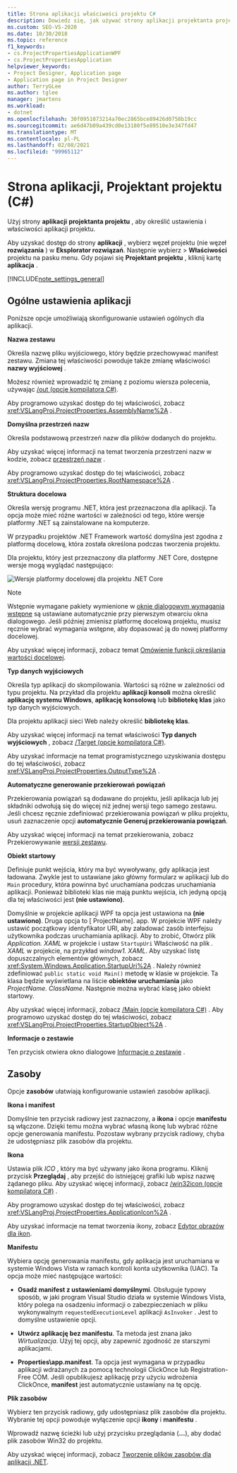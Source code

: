 ```yaml
---
title: Strona aplikacji właściwości projektu C#
description: Dowiedz się, jak używać strony aplikacji projektanta projektu C#, aby określić ustawienia aplikacji i właściwości projektu.
ms.custom: SEO-VS-2020
ms.date: 10/30/2018
ms.topic: reference
f1_keywords:
- cs.ProjectPropertiesApplicationWPF
- cs.ProjectPropertiesApplication
helpviewer_keywords:
- Project Designer, Application page
- Application page in Project Designer
author: TerryGLee
ms.author: tglee
manager: jmartens
ms.workload:
- dotnet
ms.openlocfilehash: 30f0951073214a70ec2865bce89426d0758b19cc
ms.sourcegitcommit: ae6d47b09a439cd0e13180f5e89510e3e347fd47
ms.translationtype: MT
ms.contentlocale: pl-PL
ms.lasthandoff: 02/08/2021
ms.locfileid: "99965112"
---
```

# <a name="application-page-project-designer-c"></a>Strona aplikacji, Projektant projektu (C#)

Użyj strony **aplikacji** **projektanta projektu** , aby określić ustawienia i właściwości aplikacji projektu.

Aby uzyskać dostęp do strony **aplikacji** , wybierz węzeł projektu (nie węzeł **rozwiązania** ) w **Eksplorator rozwiązań**. Następnie wybierz   >  **Właściwości** projektu na pasku menu. Gdy pojawi się **Projektant projektu** , kliknij kartę **aplikacja** .

[!INCLUDE[note_settings_general](../../data-tools/includes/note_settings_general_md.md)]

## <a name="general-application-settings"></a>Ogólne ustawienia aplikacji

Poniższe opcje umożliwiają skonfigurowanie ustawień ogólnych dla aplikacji.

**Nazwa zestawu**

Określa nazwę pliku wyjściowego, który będzie przechowywać manifest zestawu. Zmiana tej właściwości powoduje także zmianę właściwości **nazwy wyjściowej** .

Możesz również wprowadzić tę zmianę z poziomu wiersza polecenia, używając [/out (opcje kompilatora C#)](/dotnet/csharp/language-reference/compiler-options/out-compiler-option).

Aby programowo uzyskać dostęp do tej właściwości, zobacz <xref:VSLangProj.ProjectProperties.AssemblyName%2A> .

**Domyślna przestrzeń nazw**

Określa podstawową przestrzeń nazw dla plików dodanych do projektu.

Aby uzyskać więcej informacji na temat tworzenia przestrzeni nazw w kodzie, zobacz [przestrzeń nazw](/dotnet/csharp/language-reference/keywords/namespace) .

Aby programowo uzyskać dostęp do tej właściwości, zobacz <xref:VSLangProj.ProjectProperties.RootNamespace%2A> .

**Struktura docelowa**

Określa wersję programu .NET, która jest przeznaczona dla aplikacji. Ta opcja może mieć różne wartości w zależności od tego, które wersje platformy .NET są zainstalowane na komputerze.

W przypadku projektów .NET Framework wartość domyślna jest zgodna z platformą docelową, która została określona podczas tworzenia projektu.

Dla projektu, który jest przeznaczony dla platformy .NET Core, dostępne wersje mogą wyglądać następująco:

![Wersje platformy docelowej dla projektu .NET Core](../media/application-target-framework.png)

> [!NOTE]
> Wstępnie wymagane pakiety wymienione w [oknie dialogowym wymagania wstępne](../../ide/reference/prerequisites-dialog-box.md) są ustawiane automatycznie przy pierwszym otwarciu okna dialogowego. Jeśli później zmienisz platformę docelową projektu, musisz ręcznie wybrać wymagania wstępne, aby dopasować ją do nowej platformy docelowej.

Aby uzyskać więcej informacji, zobacz temat [Omówienie funkcji określania wartości docelowej](../../ide/visual-studio-multi-targeting-overview.md).

**Typ danych wyjściowych**

Określa typ aplikacji do skompilowania. Wartości są różne w zależności od typu projektu. Na przykład dla projektu **aplikacji konsoli** można określić **aplikację systemu Windows**, **aplikację konsolową** lub **bibliotekę klas** jako typ danych wyjściowych.

Dla projektu aplikacji sieci Web należy określić **bibliotekę klas**.

Aby uzyskać więcej informacji na temat właściwości **Typ danych wyjściowych** , zobacz [/Target (opcje kompilatora C#)](/dotnet/csharp/language-reference/compiler-options/target-compiler-option).

Aby uzyskać informacje na temat programistycznego uzyskiwania dostępu do tej właściwości, zobacz <xref:VSLangProj.ProjectProperties.OutputType%2A> .

**Automatyczne generowanie przekierowań powiązań**

Przekierowania powiązań są dodawane do projektu, jeśli aplikacja lub jej składniki odwołują się do więcej niż jednej wersji tego samego zestawu. Jeśli chcesz ręcznie zdefiniować przekierowania powiązań w pliku projektu, usuń zaznaczenie opcji **automatycznie Generuj przekierowania powiązań**.

Aby uzyskać więcej informacji na temat przekierowania, zobacz Przekierowywanie [wersji zestawu](/dotnet/framework/configure-apps/redirect-assembly-versions).

**Obiekt startowy**

Definiuje punkt wejścia, który ma być wywoływany, gdy aplikacja jest ładowana. Zwykle jest to ustawiane jako główny formularz w aplikacji lub do `Main` procedury, która powinna być uruchamiana podczas uruchamiania aplikacji. Ponieważ biblioteki klas nie mają punktu wejścia, ich jedyną opcją dla tej właściwości jest **(nie ustawiono)**.

Domyślnie w projekcie aplikacji WPF ta opcja jest ustawiona na **(nie ustawiono)**. Druga opcja to \[ ProjectName]. app. W projekcie WPF należy ustawić początkowy identyfikator URI, aby załadować zasób interfejsu użytkownika podczas uruchamiania aplikacji. Aby to zrobić, Otwórz plik *Application. XAML* w projekcie i ustaw `StartupUri` Właściwość na plik *. XAML* w projekcie, na przykład *window1. XAML*. Aby uzyskać listę dopuszczalnych elementów głównych, zobacz <xref:System.Windows.Application.StartupUri%2A> . Należy również zdefiniować `public static void Main()` metodę w klasie w projekcie. Ta klasa będzie wyświetlana na liście **obiektów uruchamiania** jako *ProjectName. ClassName*. Następnie można wybrać klasę jako obiekt startowy.

Aby uzyskać więcej informacji, zobacz [/Main (opcje kompilatora C#)](/dotnet/csharp/language-reference/compiler-options/main-compiler-option) . Aby programowo uzyskać dostęp do tej właściwości, zobacz <xref:VSLangProj.ProjectProperties.StartupObject%2A> .

**Informacje o zestawie**

Ten przycisk otwiera okno dialogowe [Informacje o zestawie](../../ide/reference/assembly-information-dialog-box.md) .

## <a name="resources"></a>Zasoby

Opcje **zasobów** ułatwiają konfigurowanie ustawień zasobów aplikacji.

**Ikona i manifest**

Domyślnie ten przycisk radiowy jest zaznaczony, a **ikona** i opcje **manifestu** są włączone. Dzięki temu można wybrać własną ikonę lub wybrać różne opcje generowania manifestu. Pozostaw wybrany przycisk radiowy, chyba że udostępniasz plik zasobów dla projektu.

**Ikona**

Ustawia plik *ICO* , który ma być używany jako ikona programu. Kliknij przycisk **Przeglądaj** , aby przejść do istniejącej grafiki lub wpisz nazwę żądanego pliku. Aby uzyskać więcej informacji, zobacz [/win32icon (opcje kompilatora C#)](/dotnet/csharp/language-reference/compiler-options/win32icon-compiler-option) .

Aby programowo uzyskać dostęp do tej właściwości, zobacz <xref:VSLangProj.ProjectProperties.ApplicationIcon%2A> .

Aby uzyskać informacje na temat tworzenia ikony, zobacz [Edytor obrazów dla ikon](/cpp/windows/image-editor-for-icons).

**Manifestu**

Wybiera opcję generowania manifestu, gdy aplikacja jest uruchamiana w systemie Windows Vista w ramach kontroli konta użytkownika (UAC). Ta opcja może mieć następujące wartości:

- **Osadź manifest z ustawieniami domyślnymi**. Obsługuje typowy sposób, w jaki program Visual Studio działa w systemie Windows Vista, który polega na osadzeniu informacji o zabezpieczeniach w pliku wykonywalnym `requestedExecutionLevel` aplikacji `AsInvoker` . Jest to domyślne ustawienie opcji.

- **Utwórz aplikację bez manifestu**. Ta metoda jest znana jako *Wirtualizacja*. Użyj tej opcji, aby zapewnić zgodność ze starszymi aplikacjami.

- **Properties\app.manifest**. Ta opcja jest wymagana w przypadku aplikacji wdrażanych za pomocą technologii ClickOnce lub Registration-Free COM. Jeśli opublikujesz aplikację przy użyciu wdrożenia ClickOnce, **manifest** jest automatycznie ustawiany na tę opcję.

**Plik zasobów**

Wybierz ten przycisk radiowy, gdy udostępniasz plik zasobów dla projektu. Wybranie tej opcji powoduje wyłączenie opcji **ikony** i **manifestu** .

Wprowadź nazwę ścieżki lub użyj przycisku przeglądania (**...**), aby dodać plik zasobów Win32 do projektu.

Aby uzyskać więcej informacji, zobacz [Tworzenie plików zasobów dla aplikacji .NET](/dotnet/framework/resources/creating-resource-files-for-desktop-apps).
